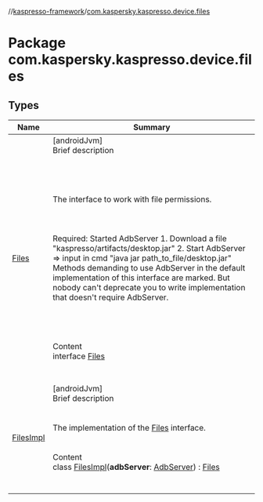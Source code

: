 //[kaspresso-framework](../index.md)/[com.kaspersky.kaspresso.device.files](index.md)



# Package com.kaspersky.kaspresso.device.files  


## Types  
  
|  Name|  Summary| 
|---|---|
| [Files](-files/index.md)| [androidJvm]  <br>Brief description  <br><br><br><br><br>The interface to work with file permissions.<br><br><br><br>Required: Started AdbServer     1. Download a file "kaspresso/artifacts/desktop.jar"     2. Start AdbServer => input in cmd "java jar path_to_file/desktop.jar" Methods demanding to use AdbServer in the default implementation of this interface are marked.     But nobody can't deprecate you to write implementation that doesn't require AdbServer.<br><br><br><br>  <br>Content  <br>interface [Files](-files/index.md)  <br><br><br>
| [FilesImpl](-files-impl/index.md)| [androidJvm]  <br>Brief description  <br><br><br>The implementation of the [Files](-files/index.md) interface.<br><br>  <br>Content  <br>class [FilesImpl](-files-impl/index.md)(**adbServer**: [AdbServer](../com.kaspersky.kaspresso.device.server/-adb-server/index.md)) : [Files](-files/index.md)  <br><br><br>

